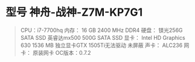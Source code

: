 型号 神舟-战神-Z7M-KP7G1
====
>CPU：i7-7700hq
>内存： 16 GB 2400 MHz DDR4
>硬盘： 镁光256G SATA SSD 英睿达mx500 500G SATA SSD
>显卡： Intel HD Graphics 630 1536 MB 独立显卡GTX 1505Ti无法驱动 未屏蔽
>声卡： ALC236
>网卡： 原装网卡
>OC版本：0.7.2
